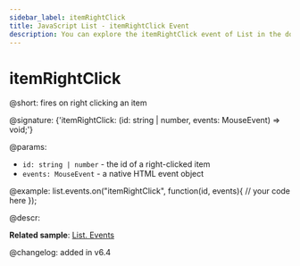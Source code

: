 ```yaml
---
sidebar_label: itemRightClick
title: JavaScript List - itemRightClick Event 
description: You can explore the itemRightClick event of List in the documentation of the DHTMLX JavaScript UI library. Browse developer guides and API reference, try out code examples and live demos, and download a free 30-day evaluation version of DHTMLX Suite 7.
---
```


# itemRightClick

@short: fires on right clicking an item

@signature: {'itemRightClick: (id: string | number, events: MouseEvent) => void;'}

@params:
- `id: string | number` - the id of a right-clicked item
- `events: MouseEvent` - a native HTML event object

@example:
list.events.on("itemRightClick", function(id, events){
    // your code here
});

@descr:

**Related sample**: [List. Events](https://snippet.dhtmlx.com/iwt1yd61)

@changelog: added in v6.4
